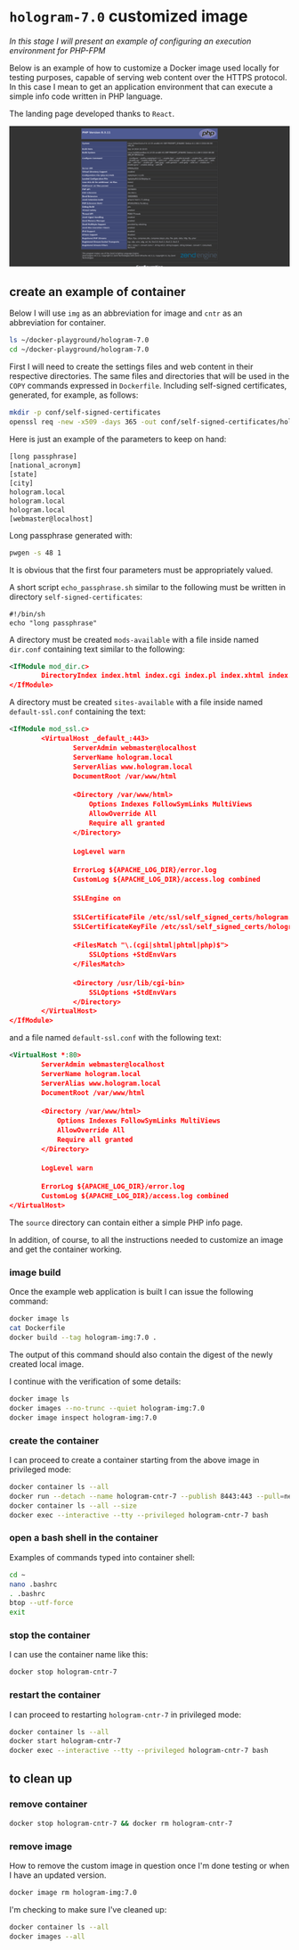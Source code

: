 # `hologram-7.0` customized image

*In this stage I will present an example of configuring an execution environment for PHP-FPM*

Below is an example of how to customize a Docker image used locally for testing purposes, capable of serving web content over the HTTPS protocol.
In this case I mean to get an application environment that can execute a simple info code written in PHP language.

The landing page developed thanks to `React`.

![landing page](dev/landing/screenshots/hologram-cntr-7_landing_page.png)

## create an example of container

Below I will use `img` as an abbreviation for image and `cntr` as an abbreviation for container.

```bash
ls ~/docker-playground/hologram-7.0
cd ~/docker-playground/hologram-7.0
```

First I will need to create the settings files and web content in their respective directories.
The same files and directories that will be used in the `COPY` commands expressed in `Dockerfile`.
Including self-signed certificates, generated, for example, as follows:

```bash
mkdir -p conf/self-signed-certificates
openssl req -new -x509 -days 365 -out conf/self-signed-certificates/hologram.pem -keyout conf/self-signed-certificates/hologram.key
```

Here is just an example of the parameters to keep on hand:

```text
[long passphrase]
[national_acronym]
[state]
[city]
hologram.local
hologram.local
hologram.local
[webmaster@localhost]
```

Long passphrase generated with:

```bash
pwgen -s 48 1
```

It is obvious that the first four parameters must be appropriately valued.

A short script `echo_passphrase.sh` similar to the following must be written in directory `self-signed-certificates`:

```text
#!/bin/sh
echo "long passphrase"
```

A directory must be created `mods-available` with a file inside named `dir.conf` containing text similar to the following:

```xml
<IfModule mod_dir.c>
        DirectoryIndex index.html index.cgi index.pl index.xhtml index.htm index.php
</IfModule>
```

A directory must be created `sites-available` with a file inside named `default-ssl.conf` containing the text:

```xml
<IfModule mod_ssl.c>
        <VirtualHost _default_:443>
                ServerAdmin webmaster@localhost
                ServerName hologram.local
                ServerAlias www.hologram.local
                DocumentRoot /var/www/html

                <Directory /var/www/html>
                    Options Indexes FollowSymLinks MultiViews
                    AllowOverride All
                    Require all granted
                </Directory>

                LogLevel warn

                ErrorLog ${APACHE_LOG_DIR}/error.log
                CustomLog ${APACHE_LOG_DIR}/access.log combined

                SSLEngine on

                SSLCertificateFile /etc/ssl/self_signed_certs/hologram.pem
                SSLCertificateKeyFile /etc/ssl/self_signed_certs/hologram.key

                <FilesMatch "\.(cgi|shtml|phtml|php)$">
                    SSLOptions +StdEnvVars
                </FilesMatch>

                <Directory /usr/lib/cgi-bin>
                    SSLOptions +StdEnvVars
                </Directory>
        </VirtualHost>
</IfModule>
```

and a file named `default-ssl.conf` with the following text:

```xml
<VirtualHost *:80>
        ServerAdmin webmaster@localhost
        ServerName hologram.local
        ServerAlias www.hologram.local
        DocumentRoot /var/www/html

        <Directory /var/www/html>
            Options Indexes FollowSymLinks MultiViews
            AllowOverride All
            Require all granted
        </Directory>

        LogLevel warn

        ErrorLog ${APACHE_LOG_DIR}/error.log
        CustomLog ${APACHE_LOG_DIR}/access.log combined
</VirtualHost>
```

The `source` directory can contain either a simple PHP info page.

In addition, of course, to all the instructions needed to customize an image and get the container working.

### image build

Once the example web application is built I can issue the following command:

```bash
docker image ls
cat Dockerfile
docker build --tag hologram-img:7.0 .
```

The output of this command should also contain the digest of the newly created local image.

I continue with the verification of some details:

```bash
docker image ls
docker images --no-trunc --quiet hologram-img:7.0
docker image inspect hologram-img:7.0
```

### create the container

I can proceed to create a container starting from the above image in privileged mode:

```bash
docker container ls --all
docker run --detach --name hologram-cntr-7 --publish 8443:443 --pull=never hologram-img:7.0
docker container ls --all --size
docker exec --interactive --tty --privileged hologram-cntr-7 bash
```

### open a bash shell in the container

Examples of commands typed into container shell:

```bash
cd ~
nano .bashrc
. .bashrc
btop --utf-force
exit
```

### stop the container

I can use the container name like this:

```bash
docker stop hologram-cntr-7
```

### restart the container

I can proceed to restarting `hologram-cntr-7` in privileged mode:

```bash
docker container ls --all
docker start hologram-cntr-7
docker exec --interactive --tty --privileged hologram-cntr-7 bash
```

## to clean up

### remove container

```bash
docker stop hologram-cntr-7 && docker rm hologram-cntr-7
```

### remove image

How to remove the custom image in question once I'm done testing or when I have an updated version.

```bash
docker image rm hologram-img:7.0
```

I'm checking to make sure I've cleaned up:

```bash
docker container ls --all
docker images --all
```
